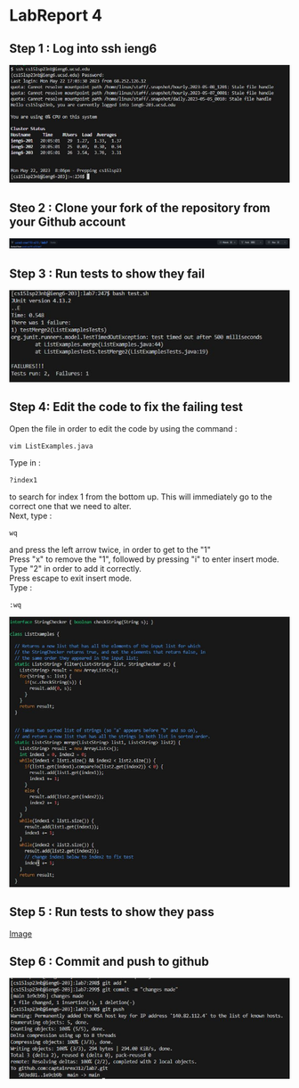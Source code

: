 # LabReport 4

## Step 1 : Log into ssh ieng6

![Image](Login.JPG)

## Steo 2 : Clone your fork of the repository from your Github account


![Image](Fork.JPG)

## Step 3 : Run tests to show they fail

![Image](Testfail.JPG)

## Step 4: Edit the code to fix the failing test

Open the file in order to edit the code by using the command :
~~~
vim ListExamples.java
~~~
Type in :
~~~
?index1
~~~
to search for index 1 from the bottom up. This will immediately go to the correct one that we need to alter.\
Next, type :
~~~
wq
~~~
and press the left arrow twice, <left><left> in order to get to the "1"\
Press "x" to remove the "1", followed by pressing "i" to enter insert mode. Type "2" in order to add it correctly.\
Press escape to exit insert mode.\
Type :
~~~
:wq
~~~
![Image](Openfail.JPG)

## Step 5 : Run tests to show they pass
  
[Image](Testpass)

## Step 6 : Commit and push to github
  
![Image](Gitpush.JPG)
